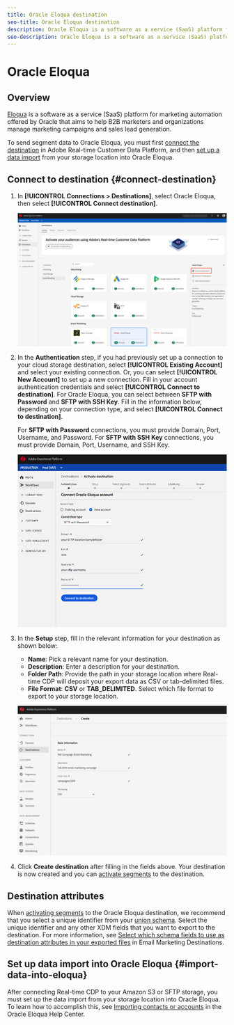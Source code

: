 ```yaml
---
title: Oracle Eloqua destination
seo-title: Oracle Eloqua destination
description: Oracle Eloqua is a software as a service (SaaS) platform for marketing automation offered by Oracle that aims to help B2B marketers and organizations manage marketing campaigns and sales lead generation.
seo-description: Oracle Eloqua is a software as a service (SaaS) platform for marketing automation offered by Oracle that aims to help B2B marketers and organizations manage marketing campaigns and sales lead generation.
---
```


#  Oracle Eloqua

## Overview

[Eloqua](https://www.oracle.com/marketingcloud/products/marketing-automation/) is a software as a service (SaaS) platform for marketing automation offered by Oracle that aims to help B2B marketers and organizations manage marketing campaigns and sales lead generation.

To send segment data to Oracle Eloqua, you must first [connect the destination](#connect-destination) in Adobe Real-time Customer Data Platform, and then [set up a data import](#import-data-into-eloqua) from your storage location into Oracle Eloqua.

## Connect to destination {#connect-destination}

1. In **[!UICONTROL Connections > Destinations]**, select Oracle Eloqua, then select **[!UICONTROL Connect destination]**.

    ![Connect to Eloqua](/help/rtcdp/destinations/assets/connect-oracle-eloqua.png)

2. In the **Authentication** step, if you had previously set up a connection to your cloud storage destination, select **[!UICONTROL Existing Account]** and select your existing connection. Or, you can select **[!UICONTROL New Account]** to set up a new connection. Fill in your account authentication credentials and select **[!UICONTROL Connect to destination]**. For Oracle Eloqua, you can select between **SFTP with Password** and **SFTP with SSH Key**. Fill in the information below, depending on your connection type, and select **[!UICONTROL Connect to destination]**.

    For **SFTP with Password** connections, you must provide Domain, Port, Username, and Password.
    For **SFTP with SSH Key** connections, you must provide Domain, Port, Username, and SSH Key.

    ![Set up Eloqua wizard](/help/rtcdp/destinations/assets/eloqua-authentication.png)

3. In the **Setup** step, fill in the relevant information for your destination as shown below: 
   * **Name**: Pick a relevant name for your destination.
   * **Description**: Enter a description for your destination.
   * **Folder Path**: Provide the path in your storage location where Real-time CDP will deposit your export data as CSV or tab-delimited files.
   * **File Format**: **CSV** or **TAB_DELIMITED**. Select which file format to export to your storage location.

    ![Eloqua basic information](/help/rtcdp/destinations/assets/eloqua-basic-information.png)

4. Click **Create destination** after filling in the fields above. Your destination is now created and you can [activate segments](/help/rtcdp/destinations/activate-destinations.md) to the destination.

## Destination attributes

When [activating segments](/help/rtcdp/destinations/activate-destinations.md) to the Oracle Eloqua destination, we recommend that you select a unique identifier from your [union schema](https://www.adobe.io/apis/experienceplatform/home/profile-identity-segmentation/profile-identity-segmentation-services.html#!api-specification/markdown/narrative/technical_overview/unified_profile_architectural_overview/unified_profile_architectural_overview.md). Select the unique identifier and any other XDM fields that you want to export to the destination. For more information, see [Select which schema fields to use as destination attributes in your exported files](/help/rtcdp/destinations/email-marketing-destinations.md#destination-attributes) in Email Marketing Destinations.

## Set up data import into Oracle Eloqua {#import-data-into-eloqua}

After connecting Real-time CDP to your Amazon S3 or SFTP storage, you must set up the data import from your storage location into Oracle Eloqua. To learn how to accomplish this, see [Importing contacts or accounts](https://docs.oracle.com/cloud/latest/marketingcs_gs/OMCAA/Help/DataImportExport/Tasks/ImportingContactsOrAccounts.htm) in the Oracle Eloqua Help Center.